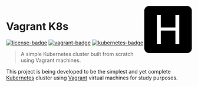 <!-- Vagrant K8s -->

<!-- Logo -->
<img src=".github/logo.png" align="right" width="129"/>

<!-- Title -->

# Vagrant K8s

[![license-badge]][license-url] [![vagrant-badge]][vagrant-url] [![kubernetes-badge]][kubernetes-url]

<!-- Short Description -->

> A simple Kubernetes cluster built from scratch using Vagrant machines.

<!-- Description -->

This project is being developed to be the simplest and yet complete  [Kubernetes][kubernetes-url] cluster using [Vagrant][vagrant-url] virtual machines for study purposes.

<!-- Links -->

[license-url]: https://opensource.org/licenses/BSD-3-Clause
[vagrant-url]: https://www.vagrantup.com/
[kubernetes-url]: https://kubernetes.io/

<!-- Badges -->

[license-badge]: https://img.shields.io/badge/license-BSD_3_Clause-green.svg?style=flat-square
[kubernetes-badge]: https://img.shields.io/badge/kubernetes-1.29-3371e3.svg?style=flat-square
[vagrant-badge]: https://img.shields.io/badge/vagrant-2.3-1868f2.svg?style=flat-square
